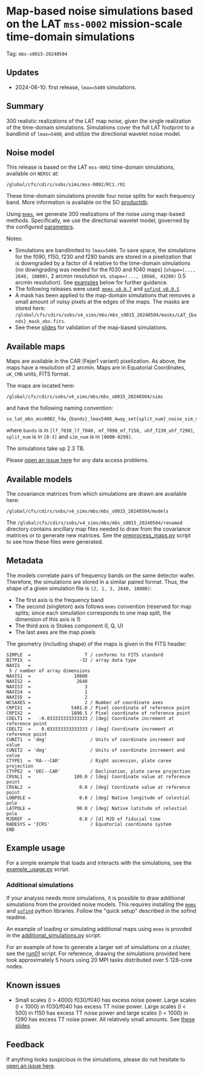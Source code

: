 # Map-based noise simulations based on the LAT `mss-0002` mission-scale time-domain simulations

Tag: `mbs-s0015-20240504`

## Updates

* 2024-06-10: first release, `lmax=5400` simulations.

## Summary

300 realistic realizations of the LAT map noise, given the single realization of the time-domain simulations. Simulations cover the full LAT footprint to a bandlimit of `lmax=5400`, and utilize the directional wavelet noise model.

## Noise model

This release is based on the LAT `mss-0002` time-domain simulations, available on `NERSC` at:

    /global/cfs/cdirs/sobs/sims/mss-0002/RC1.r01

These time-domain simulations provide four noise splits for each frequency band. More information is available on the SO [productdb](https://www.productdb.simonsobservatory.org/product/simulation/mss-0002).

Using [`mnms`](https://github.com/simonsobs/mnms), we generate 300 realizations of the noise using map-based methods. Specifically, we use the directional wavelet model, governed by the configured [parameters](parameters/so_lat_mbs_mss0002.yaml).

Notes:
* Simulations are bandlimited to `lmax=5400`. To save space, the simulations for the f090, f150, f230 and f280 bands are stored in a pixelization that is downgraded by a factor of 4 relative to the time-domain simulations (no downgrading was needed for the f030 and f040 maps) (`shape=(..., 2640, 10800)`, 2 arcmin resolution vs. `shape=(..., 10560, 43200)` 0.5 arcmin resolution). See [examples](#example-usage) below for further guidance.
* The following releases were used: [`mnms v0.0.7`](https://github.com/simonsobs/mnms/tree/v0.0.7) and [`sofind v0.0.5`](https://github.com/simonsobs/sofind/tree/v0.0.5)
* A mask has been applied to the map-domain simulations that removes a small amount of noisy pixels at the edges of the maps. The masks are stored here: `/global/cfs/cdirs/sobs/v4_sims/mbs/mbs_s0015_20240504/masks/LAT_{bands}_mask_obs.fits`.
* See these [slides](https://drive.google.com/file/d/1ua8AmFIUonuAgn67LnM8IgIHIxONSawP/view?usp=sharing) for validation of the map-based simulations.

## Available maps

Maps are available in the CAR (Fejer1 variant) pixelization. As above, the maps have a resolution of 2 arcmin. Maps are in Equatorial Coordinates, `uK_CMB` units, FITS format.

The maps are located here:

    /global/cfs/cdirs/sobs/v4_sims/mbs/mbs_s0015_20240504/sims

and have the following naming convention:

    so_lat_mbs_mss0002_fdw_{bands}_lmax5400_4way_set{split_num}_noise_sim_map{sim_num:04}.fits

where `bands` is in `[lf_f030_lf_f040, mf_f090_mf_f150, uhf_f230_uhf_f290]`, `split_num` is in `[0-3]` and `sim_num` is in `[0000-0299]`.

The simulations take up 2.3 TB.

Please [open an issue here](https://github.com/simonsobs/map_based_simulations/issues/new) for any data access problems.

## Available models

The covariance matrices from which simulations are drawn are available here: 

    /global/cfs/cdirs/sobs/v4_sims/mbs/mbs_s0015_20240504/models

The `/global/cfs/cdirs/sobs/v4_sims/mbs/mbs_s0015_20240504/renamed` directory contains ancillary map files needed to draw from the covariance matrices or to generate new matrices. See the [preprocess_maps.py](https://github.com/simonsobs/map_based_simulations/blob/master/mbs-s0015-20240504/preprocess_maps.py) script to see how these files were generated.

## Metadata

The models correlate pairs of frequency bands on the same detector wafer. Therefore, the simulations are stored in a similar paired format. Thus, the shape of a given simulation file is `(2, 1, 3, 2640, 10800)`:
* The first axis is the frequency band
* The second (singleton) axis follows `mnms` convention (reserved for map splits; since each simulation corresponds to one map split, the dimension of this axis is 1)
* The third axis is Stokes component (I, Q, U)
* The last axes are the map pixels

The geometry (including shape) of the maps is given in the FITS header:
```
SIMPLE  =                    T / conforms to FITS standard                      
BITPIX  =                  -32 / array data type                                
NAXIS   =
 5 / number of array dimensions                     
NAXIS1  =                10800                                                  
NAXIS2  =                 2640
NAXIS3  =                    3                                                  
NAXIS4  =                    1                                                  
NAXIS5  =                    2                                                  
WCSAXES =                    2 / Number of coordinate axes                      
CRPIX1  =               5401.0 / Pixel coordinate of reference point            
CRPIX2  =               1890.5 / Pixel coordinate of reference point            
CDELT1  =   -0.033333333333333 / [deg] Coordinate increment at reference point  
CDELT2  =    0.033333333333333 / [deg] Coordinate increment at reference point  
CUNIT1  = 'deg'                / Units of coordinate increment and value        
CUNIT2  = 'deg'                / Units of coordinate increment and value        
CTYPE1  = 'RA---CAR'           / Right ascension, plate caree projection        
CTYPE2  = 'DEC--CAR'           / Declination, plate caree projection            
CRVAL1  =                180.0 / [deg] Coordinate value at reference point      
CRVAL2  =                  0.0 / [deg] Coordinate value at reference point      
LONPOLE =                  0.0 / [deg] Native longitude of celestial pole       
LATPOLE =                 90.0 / [deg] Native latitude of celestial pole        
MJDREF  =                  0.0 / [d] MJD of fiducial time                       
RADESYS = 'ICRS'               / Equatorial coordinate system                   END
```

## Example usage

For a simple example that loads and interacts with the simulations, see the [example_usage.py](https://github.com/simonsobs/map_based_simulations/blob/master/mbs-s0015-20240504/example_usage.py) script.

### Additional simulations

If your analysis needs more simulations, it is possible to draw additional simulations from the provided noise models. This requires installing the [`mnms`](https://github.com/simonsobs/mnms) and [`sofind`](https://github.com/simonsobs/sofind) python libraries. Follow the "quick setup" described in the sofind readme.

An example of loading or simulating additional maps using `mnms` is provded in the [additional_simulations.py](https://github.com/simonsobs/map_based_simulations/blob/master/mbs-s0015-20240504/additional_simulations.py) script.

For an example of how to generate a larger set of simulations on a cluster, see the [run01](https://github.com/simonsobs/map_based_simulations/blob/master/mbs-s0015-20240504/runs/run01) script.
For reference, drawing the simulations provided here took approximately 5 hours using 20 MPI tasks distributed over 5 128-core nodes.

## Known issues

* Small scales (l > 4000) f030/f040 has excess noise power. Large scales (l < 1000) in f030/f040 has excess TT noise power. Large scales (l < 500) in f150 has excess TT noise power and large scales (l < 1000) in f290 has excess TT noise power. All relatively small amounts. See [these slides](https://drive.google.com/file/d/1ua8AmFIUonuAgn67LnM8IgIHIxONSawP/view?usp=sharing).

## Feedback

If anything looks suspicious in the simulations, please do not hesitate to [open an issue here](https://github.com/simonsobs/mnms/issues/new).
